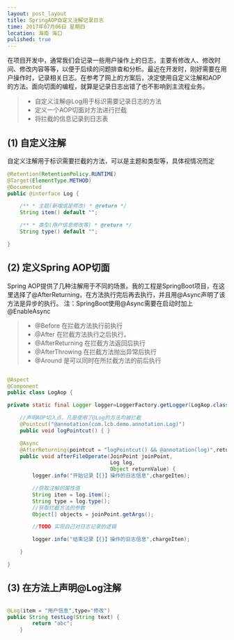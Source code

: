 ```yaml
---
layout: post_layout
title: SpringAOP自定义注解记录日志
time: 2017年07月06日 星期四
location: 海南 海口
pulished: true
---
```


在项目开发中，通常我们会记录一些用户操作上的日志，主要有修改人、修改时间、修改内容等等，以便于后续的问题排查和分析。最近在开发时，刚好需要在用户操作时，记录相关日志。在参考了网上的方案后，决定使用自定义注解和AOP的方法。面向切面的编程，就算是记录日志出错了也不影响到主流程业务。

> * 自定义注解@Log用于标识需要记录日志的方法
> * 定义一个AOP切面对方法进行拦截
> * 将拦截的信息记录到日志表



## (1) 自定义注解

自定义注解用于标识需要拦截的方法，可以是主题和类型等，具体视情况而定

```java
@Retention(RetentionPolicy.RUNTIME)
@Target(ElementType.METHOD)
@Documented
public @interface Log {

    /** * 主题(新增或是修改) * @return */
    String item() default "";

    /** * 类型(用户信息修改等) * @return */
    String type() default "";

}
```

## (2) 定义Spring AOP切面
Spring AOP提供了几种注解用于不同的场景。我的工程是SpringBoot项目，在这里选择了@AfterReturning，在方法执行完后再去执行，并且用@Async声明了该方法是异步的执行。
注：SpringBoot使用@Async需要在启动时加上@EnableAsync
> * @Before 在拦截方法执行前执行
> * @After 在拦截方法执行之后执行。
> * @AfterReturning 在拦截方法返回后执行
> * @AfterThrowing 在拦截方法抛出异常后执行
> * @Around 是可以同时在所拦截方法的前后执行

```java

@Aspect
@Component
public class LogAop {

private static final Logger logger=LoggerFactory.getLogger(LogAop.class);

    //声明AOP切入点，凡是使用了@Log的方法均被拦截
    @Pointcut("@annotation(com.lcb.demo.annotation.Log)")
    public void logPointcut() { }

    @Async
    @AfterReturning(pointcut = "logPointcut() && @annotation(log)",returning = "returnValue")
    public void afterFileOperate(JoinPoint joinPoint,
                                 Log log,
                                 Object returnValue) {
        logger.info("开始记录【{}】操作的日志信息",chargeIten);

        //获取注解的属性值
        String iten = log.item();
        String type = log.type();
        //获取拦截方法的参数
        Object[] objects = joinPoint.getArgs();

        //TODO 实现自己对日志记录的逻辑

        logger.info("结束记录【{}】操作的日志信息",chargeIten);

    }

}

```

## (3) 在方法上声明@Log注解

```java

@Log(item = "用户信息",type="修改")
public String testLog(String text) {
        return "abc";
    }

```

